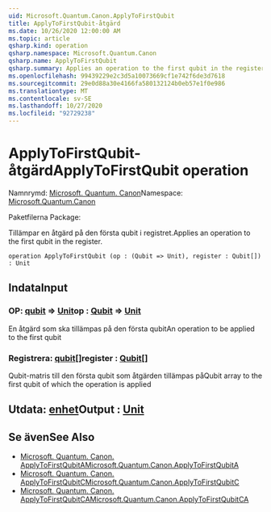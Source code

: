 ```yaml
---
uid: Microsoft.Quantum.Canon.ApplyToFirstQubit
title: ApplyToFirstQubit-åtgärd
ms.date: 10/26/2020 12:00:00 AM
ms.topic: article
qsharp.kind: operation
qsharp.namespace: Microsoft.Quantum.Canon
qsharp.name: ApplyToFirstQubit
qsharp.summary: Applies an operation to the first qubit in the register.
ms.openlocfilehash: 99439229e2c3d5a10073669cf1e742f6de3d7618
ms.sourcegitcommit: 29e0d88a30e4166fa580132124b0eb57e1f0e986
ms.translationtype: MT
ms.contentlocale: sv-SE
ms.lasthandoff: 10/27/2020
ms.locfileid: "92729238"
---
```

# <a name="applytofirstqubit-operation"></a><span data-ttu-id="00fad-102">ApplyToFirstQubit-åtgärd</span><span class="sxs-lookup"><span data-stu-id="00fad-102">ApplyToFirstQubit operation</span></span>

<span data-ttu-id="00fad-103">Namnrymd: [Microsoft. Quantum. Canon](xref:Microsoft.Quantum.Canon)</span><span class="sxs-lookup"><span data-stu-id="00fad-103">Namespace: [Microsoft.Quantum.Canon](xref:Microsoft.Quantum.Canon)</span></span>

<span data-ttu-id="00fad-104">Paketfilerna [](https://nuget.org/packages/)</span><span class="sxs-lookup"><span data-stu-id="00fad-104">Package: [](https://nuget.org/packages/)</span></span>


<span data-ttu-id="00fad-105">Tillämpar en åtgärd på den första qubit i registret.</span><span class="sxs-lookup"><span data-stu-id="00fad-105">Applies an operation to the first qubit in the register.</span></span>

```qsharp
operation ApplyToFirstQubit (op : (Qubit => Unit), register : Qubit[]) : Unit
```


## <a name="input"></a><span data-ttu-id="00fad-106">Indata</span><span class="sxs-lookup"><span data-stu-id="00fad-106">Input</span></span>

### <a name="op--qubit--unit"></a><span data-ttu-id="00fad-107">OP: [qubit](xref:microsoft.quantum.lang-ref.qubit) => [Unit](xref:microsoft.quantum.lang-ref.unit)</span><span class="sxs-lookup"><span data-stu-id="00fad-107">op : [Qubit](xref:microsoft.quantum.lang-ref.qubit) => [Unit](xref:microsoft.quantum.lang-ref.unit)</span></span> 

<span data-ttu-id="00fad-108">En åtgärd som ska tillämpas på den första qubit</span><span class="sxs-lookup"><span data-stu-id="00fad-108">An operation to be applied to the first qubit</span></span>


### <a name="register--qubit"></a><span data-ttu-id="00fad-109">Registrera: [qubit](xref:microsoft.quantum.lang-ref.qubit)[]</span><span class="sxs-lookup"><span data-stu-id="00fad-109">register : [Qubit](xref:microsoft.quantum.lang-ref.qubit)[]</span></span>

<span data-ttu-id="00fad-110">Qubit-matris till den första qubit som åtgärden tillämpas på</span><span class="sxs-lookup"><span data-stu-id="00fad-110">Qubit array to the first qubit of which the operation is applied</span></span>



## <a name="output--unit"></a><span data-ttu-id="00fad-111">Utdata: [enhet](xref:microsoft.quantum.lang-ref.unit)</span><span class="sxs-lookup"><span data-stu-id="00fad-111">Output : [Unit](xref:microsoft.quantum.lang-ref.unit)</span></span>



## <a name="see-also"></a><span data-ttu-id="00fad-112">Se även</span><span class="sxs-lookup"><span data-stu-id="00fad-112">See Also</span></span>

- [<span data-ttu-id="00fad-113">Microsoft. Quantum. Canon. ApplyToFirstQubitA</span><span class="sxs-lookup"><span data-stu-id="00fad-113">Microsoft.Quantum.Canon.ApplyToFirstQubitA</span></span>](xref:Microsoft.Quantum.Canon.ApplyToFirstQubitA)
- [<span data-ttu-id="00fad-114">Microsoft. Quantum. Canon. ApplyToFirstQubitC</span><span class="sxs-lookup"><span data-stu-id="00fad-114">Microsoft.Quantum.Canon.ApplyToFirstQubitC</span></span>](xref:Microsoft.Quantum.Canon.ApplyToFirstQubitC)
- [<span data-ttu-id="00fad-115">Microsoft. Quantum. Canon. ApplyToFirstQubitCA</span><span class="sxs-lookup"><span data-stu-id="00fad-115">Microsoft.Quantum.Canon.ApplyToFirstQubitCA</span></span>](xref:Microsoft.Quantum.Canon.ApplyToFirstQubitCA)